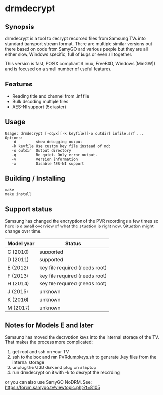 drmdecrypt
==========

## Synopsis

drmdecrypt is a tool to decrypt recorded files from Samsung TVs
into standard transport stream format. There are multiple similar
versions out there based on code from SamyGO and various people
but they are all either slow, Windows specific, full of bugs or
even all together.

This version is fast, POSIX compliant (Linux, FreeBSD, Windows
(MinGW)) and is focused on a small number of useful features.

## Features
- Reading title and channel from .inf file
- Bulk decoding multiple files
- AES-NI support (5x faster)


## Usage

```
Usage: drmdecrypt [-dqvx][-k keyfile][-o outdir] infile.srf ...
Options:
   -d         Show debugging output
   -k keyfile Use custom key file instead of mdb
   -o outdir  Output directory
   -q         Be quiet. Only error output.
   -v         Version information
   -x         Disable AES-NI support
```


## Building / Installing

```
make
make install
```

## Support status

Samsung has changed the encryption of the PVR recordings a few
times so here is a small overview of what the situation is right
now. Situation might change over time.

Model year | Status
---------- | -------
C (2010)   | supported
D (2011)   | supported
E (2012)   | key file required (needs root)
F (2013)   | key file required (needs root)
H (2014)   | key file required (needs root)
J (2015)   | unknown
K (2016)   | unknown
M (2017)   | unknown


## Notes for Models E and later

Samsung has moved the decryption keys into the internal storage of
the TV. That makes the process more complicated:

1) get root and ssh on your TV
2) ssh to the box and run PVRdumpkeys.sh to generate .key files from the internal storage
3) unplug the USB disk and plug on a laptop
4) run drmdecrypt on it with -k <keyfile> to decrypt the recording

or you can also use SamyGO NoDRM. See: https://forum.samygo.tv/viewtopic.php?t=8105

